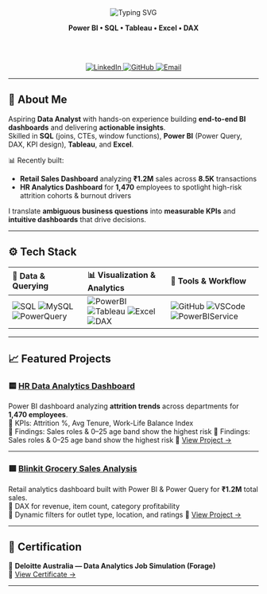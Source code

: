 <!-- Profile README for Mrinmoy Sonowal -->
<div align="center">

<!-- Animated typing header -->
<img src="https://readme-typing-svg.demolab.com?font=Inter&weight=600&size=28&pause=1200&center=true&vCenter=true&width=900&lines=Hi%2C+I'm+Mrinmoy+Sonowal+%F0%9F%91%8B;Aspiring+Data+Analyst+%E2%80%A2+Power+BI+%E2%80%A2+SQL+%E2%80%A2+DAX;I+turn+messy+data+into+clean%2C+actionable+dashboards" alt="Typing SVG" />

<!-- Compact subtitle -->
<b>Power BI • SQL • Tableau • Excel • DAX</b>

<br/><br/>

<!-- Inline social badges -->
<a href="https://www.linkedin.com/in/mrinmoy-sonowal-47a902221/">
  <img src="https://img.shields.io/badge/LinkedIn-0077B5?style=flat-square&logo=linkedin&logoColor=white" alt="LinkedIn">
</a>
<a href="https://github.com/mrinmoy30">
  <img src="https://img.shields.io/badge/GitHub-181717?style=flat-square&logo=github&logoColor=white" alt="GitHub">
</a>
<a href="mailto:sonowalmrinmoy888@gmail.com">
  <img src="https://img.shields.io/badge/Email-D14836?style=flat-square&logo=gmail&logoColor=white" alt="Email">
</a>

</div>

---

## 🌱 About Me
Aspiring **Data Analyst** with hands-on experience building **end-to-end BI dashboards** and delivering **actionable insights**.  
Skilled in **SQL** (joins, CTEs, window functions), **Power BI** (Power Query, DAX, KPI design), **Tableau**, and **Excel**.  

📊 Recently built:
- **Retail Sales Dashboard** analyzing **₹1.2M** sales across **8.5K** transactions  
- **HR Analytics Dashboard** for **1,470** employees to spotlight high-risk attrition cohorts & burnout drivers

I translate **ambiguous business questions** into **measurable KPIs** and **intuitive dashboards** that drive decisions.

---

## ⚙️ Tech Stack

| 💾 **Data & Querying** | 📊 **Visualization & Analytics** | 🧰 **Tools & Workflow** |
| :-- | :-- | :-- |
| ![SQL](https://img.shields.io/badge/SQL-316192?style=flat&logo=databricks&logoColor=white) ![MySQL](https://img.shields.io/badge/MySQL-005C84?style=flat&logo=mysql&logoColor=white) ![PowerQuery](https://img.shields.io/badge/Power_Query-217346?style=flat&logo=microsoftexcel&logoColor=white) | ![PowerBI](https://img.shields.io/badge/Power_BI-F2C811?style=flat&logo=powerbi&logoColor=000) ![Tableau](https://img.shields.io/badge/Tableau-E97627?style=flat&logo=tableau&logoColor=white) ![Excel](https://img.shields.io/badge/Excel-217346?style=flat&logo=microsoftexcel&logoColor=white) ![DAX](https://img.shields.io/badge/DAX-0A66C2?style=flat&logo=microsoft&logoColor=white) | ![GitHub](https://img.shields.io/badge/GitHub-181717?style=flat&logo=github) ![VSCode](https://img.shields.io/badge/VS_Code-007ACC?style=flat&logo=visualstudiocode&logoColor=white) ![PowerBIService](https://img.shields.io/badge/Power_BI_Service-000?style=flat&logo=microsoftpowerbi&logoColor=white) |

---

## 📈 Featured Projects
### 🟨 [**HR Data Analytics Dashboard**](https://github.com/mrinmoy30/HR_Data_Analytics)

Power BI dashboard analyzing **attrition trends** across departments for **1,470 employees**.  
🔹 KPIs: Attrition %, Avg Tenure, Work-Life Balance Index  
🔹 Findings: Sales roles & 0–25 age band show the highest risk
🔹 Findings: Sales roles & 0–25 age band show the highest risk
📁 [View Project →](https://github.com/mrinmoy30/HR_Data_Analytics)

---

### 🟩 [**Blinkit Grocery Sales Analysis**](https://github.com/mrinmoy30/Blinkit_Grocery_Sales_Analysis)

Retail analytics dashboard built with Power BI & Power Query for **₹1.2M** total sales.  
🔹 DAX for revenue, item count, category profitability  
🔹 Dynamic filters for outlet type, location, and ratings
📁 [View Project →](https://github.com/mrinmoy30/Blinkit_Grocery_Sales_Analysis)

---

## 📜 Certification
🏅 **Deloitte Australia — Data Analytics Job Simulation (Forage)**  
📄 [View Certificate →](https://forage-uploads-prod.s3.amazonaws.com/completion-certificates/9PBTqmSxAf6zZTseP/io9DzWKe3PTsiS6GG_9PBTqmSxAf6zZTseP_NkghqZroY5KCsc8ts_1757300984981_completion_certificate.pdf)

---
